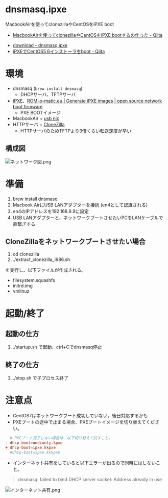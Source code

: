 dnsmasq.ipxe
============

MacbookAirを使ってclonezillaやCentOSをiPXE boot

- [MacbookAirを使ってclonezillaやCentOSをiPXE bootするの作った - Qiita](http://qiita.com/tukiyo3/items/2a08060e17992fdc6adc)


* [download - dnsmasq.ipxe](https://github.com/tukiyo/dnsmasq.ipxe)
* [iPXEでCentOS5,6インストーラをboot - Qiita](http://qiita.com/tukiyo3/items/bdb4d28d4fa7059c5d14)

# 環境

* dnsmasq (`brew install dnsmasq`)
  * DHCPサーバ、TFTPサーバ
* [iPXE](http://ipxe.org)、[ROM-o-matic.eu | Generate iPXE images | open source network boot firmware](https://rom-o-matic.eu/)
  * PXE BOOTイメージ
* MacbookAir + [usb nic](http://buffalo.jp/products/catalog/network/lua3-u2-atx/)
* HTTPサーバ + [CloneZilla](http://sourceforge.jp/projects/sfnet_clonezilla/releases/)
  * HTTPサーバのためTFTPより3倍くらい転送速度が早い

## 構成図

![ネットワーク図.png](https://qiita-image-store.s3.amazonaws.com/0/25728/299e3c28-15cf-849f-4bae-f0d8cdcef57c.png)

# 準備

1. brew install dnsmasq
1. Macbook AirにUSB LANアダプターを接続 (en4として認識される)
1. en4のIPアドレスを192.168.9.9に設定
1. USB LANアダプターと、ネットワークブートさせたいPCをLANケーブルで直繋ぎする


## CloneZillaをネットワークブートさせたい場合

1. cd clonezilla
1. ./extract_clonezilla_i686.sh

を実行し、以下ファイルが作成される。

* filesystem.squashfs
* initrd.img
* vmlinuz

# 起動/終了

## 起動の仕方

1. ./startup.sh で起動、ctrl+Cでdnsmasq停止

## 終了の仕方

1. ./stop.sh で子プロセス終了

# 注意点

* CentOS7はネットワークブート成功していない。後日対応するかも
* PXEブートの途中で止まる場合、PXEブートイメージを切り替えてください。

```diff:dnsmasq.conf
  # PXEブート完了しない場合は、以下切り替えて試すこと。
- dhcp-boot=undionly.kpxe
+ dhcp-boot=ipxe.kkpxe
  #dhcp-boot=ipxe.kkkpxe
```

* インターネット共有をしていると以下エラーが出るので同時にはしないこと。

> dnsmasq: failed to bind DHCP server socket: Address already in use

![インターネット共有.png](https://qiita-image-store.s3.amazonaws.com/0/25728/f6c26db8-c9d1-2d6c-5f8a-6aee8d9bd61a.png)
